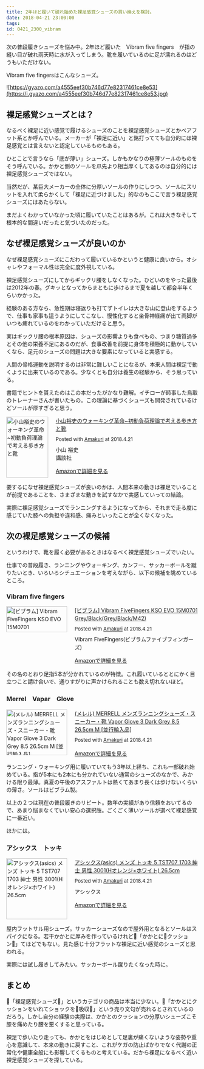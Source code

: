 ```yaml
---
title: 2年ほど履いて破れ始めた裸足感覚シューズの買い換えを検討。
date: 2018-04-21 23:00:00
tags:
id: 0421_2300_vibram
---
```

次の普段履きシューズを悩み中。2年ほど履いた　Vibram five fingers　が指の縫い目が破れ雨天時に水が入ってしまう。靴を履いているのに足が濡れるのはどうもいただけない。<!--more-->

Vibram five fingersはこんなシューズ。

![https://gyazo.com/a4555eef30b746d77e82317461ce8e53](https://i.gyazo.com/a4555eef30b746d77e82317461ce8e53.jpg)

## 裸足感覚シューズとは？

なるべく裸足に近い感覚で履けるシューズのことを裸足感覚シューズとかベアフット系とか呼んでいる。メーカーが「裸足に近い」と銘打ってても自分的には裸足感覚とは言えないと認定しているものもある。

ひとことで言うなら「底が薄い」シューズ。しかもかなりの極薄ソールのものをそう呼んでいる。かかと側のソールを爪先より相当厚くしてあるのは自分的には裸足感覚シューズではない。

当然だが、某巨大メーカーの全体に分厚いソールの作りにしつつ、ソールにスリットを入れて柔らかくして「裸足に近づけました」的なのもここで言う裸足感覚シューズにはあたらない。

まだよくわかっていなかった頃に履いていたことはあるが。これは大きなそして根本的な間違いだったと気づいたのだった。

## なぜ裸足感覚シューズが良いのか

なぜ裸足感覚シューズにこだわって履いているかというと健康に良いから。オシャレやフォーマル性は完全に度外視している。

裸足感覚シューズにしてからギックリ腰をしなくなった。ひどいのをやった最後は2012年の春。グキッとなってからまともに歩けるまで夏を越して都合半年くらいかかった。

経験のある方なら、急性期は寝返りも打てずトイレは大きな山に登山をするようで、仕事も家事も這うようにしてこなし、慢性化すると坐骨神経痛が出て両脚がいつも痺れているのをわかっていただけると思う。

実はギックリ腰の根本原因は、シューズの影響よりも食べもの、つまり糖質過多とその他の栄養不足にあるのだが、食事改善を前提に身体を積極的に動かしていくなら、足元のシューズの問題は大きな要素になっていると実感する。

人間の骨格運動を説明するのは非常に難しいことになるが、本来人間は裸足で動くように出来ているのである。少なくとも自分は養生の経験から、そう思っている。

書籍でヒントを貰えたのはこの本だったがかなり難解。イチローが師事した鳥取のトレーナーさんが書いたもの。この理論に基づくシューズも開発されているけどソールが厚すぎると思う。

<div class="amakuri-default" style="text-align: left; line-height: 1.5em; margin-bottom: 10px; overflow:hidden; _zoom:1;"><div class="amakuri-default-image" style="float: left; margin: 0 20px 0 0;"><a href="https://www.amazon.co.jp/exec/obidos/ASIN/4062143755/ujina-22" target="_blank"><img src="https://images-fe.ssl-images-amazon.com/images/I/51N4YsBoM4L._SL160_.jpg" width="110" height="160" alt="小山裕史のウォーキング革命~初動負荷理論で考える歩き方と靴" style="border: none"></a></div><div class="amakuri-default-desc" style="overflow: hidden; _zoom:1;"><div class="amakuri-default-title" style="margin-bottom: 0.5em;"><a href="https://www.amazon.co.jp/exec/obidos/ASIN/4062143755/ujina-22" target="_blank">小山裕史のウォーキング革命~初動負荷理論で考える歩き方と靴</a></div><div class="amakuri-default-posted" style="margin-bottom: 0.5em; font-size: small;">Posted with <a href="https://dadadadone.com/amakuri/" target="_blank">Amakuri</a> at 2018.4.21</div><div class="amakuri-default-author">小山 裕史</div><div class="amakuri-default-label" style="margin-bottom: 0.5em;">講談社</div><div class="amakuri-default-link" style="margin-top: 1em;"><a href="https://www.amazon.co.jp/exec/obidos/ASIN/4062143755/ujina-22" target="_blank">Amazonで詳細を見る</a></div></div></div>

要するになぜ裸足感覚シューズが良いのかは、人間本来の動きは裸足でいることが前提であることを、さまざまな動きを試すなかで実感していっての結論。

実際に裸足感覚シューズでランニングするようになってから、それまで走る度に感じていた膝への負担や違和感、痛みといったことが全くなくなった。

## 次の裸足感覚シューズの候補

というわけで、靴を履く必要があるときはなるべく裸足感覚シューズでいたい。

仕事での普段履き、ランニングやウォーキング、カンフー、サッカーボールを蹴りたいとき、いろいろシチュエーションを考えながら、以下の候補を眺めているところ。

### Vibram five fingers

<div class="amakuri-default" style="text-align: left; line-height: 1.5em; margin-bottom: 10px; overflow:hidden; _zoom:1;"><div class="amakuri-default-image" style="float: left; margin: 0 20px 0 0;"><a href="https://www.amazon.co.jp/exec/obidos/ASIN/B00KR4OMU8/ujina-22" target="_blank"><img src="https://images-fe.ssl-images-amazon.com/images/I/41BvF6OhQLL._SL160_.jpg" width="160" height="68" alt="[ビブラム] Vibram FiveFingers KSO EVO 15M0701 Grey/Black(Grey/Black/M42)" style="border: none"></a></div><div class="amakuri-default-desc" style="overflow: hidden; _zoom:1;"><div class="amakuri-default-title" style="margin-bottom: 0.5em;"><a href="https://www.amazon.co.jp/exec/obidos/ASIN/B00KR4OMU8/ujina-22" target="_blank">[ビブラム] Vibram FiveFingers KSO EVO 15M0701 Grey/Black(Grey/Black/M42)</a></div><div class="amakuri-default-posted" style="margin-bottom: 0.5em; font-size: small;">Posted with <a href="https://dadadadone.com/amakuri/" target="_blank">Amakuri</a> at 2018.4.21</div><div class="amakuri-default-label" style="margin-bottom: 0.5em;">Vibram FiveFingers(ビブラムファイブフィンガーズ)</div><div class="amakuri-default-link" style="margin-top: 1em;"><a href="https://www.amazon.co.jp/exec/obidos/ASIN/B00KR4OMU8/ujina-22" target="_blank">Amazonで詳細を見る</a></div></div></div>

その名のとおり足指5本が分かれているのが特徴。これ履いているととにかく目立つこと請け合いで、通りすがりに声かけられることも数え切れないほど。

### Merrel　Vapar　Glove

<div class="amakuri-default" style="text-align: left; line-height: 1.5em; margin-bottom: 10px; overflow:hidden; _zoom:1;"><div class="amakuri-default-image" style="float: left; margin: 0 20px 0 0;"><a href="https://www.amazon.co.jp/exec/obidos/ASIN/B072V34QL8/ujina-22" target="_blank"><img src="https://images-fe.ssl-images-amazon.com/images/I/41su1lrukZL._SL160_.jpg" width="160" height="120" alt="(メレル) MERRELL メンズランニングシューズ・スニーカー・靴 Vapor Glove 3 Dark Grey 8.5 26.5cm M [並行輸入品]" style="border: none"></a></div><div class="amakuri-default-desc" style="overflow: hidden; _zoom:1;"><div class="amakuri-default-title" style="margin-bottom: 0.5em;"><a href="https://www.amazon.co.jp/exec/obidos/ASIN/B072V34QL8/ujina-22" target="_blank">(メレル) MERRELL メンズランニングシューズ・スニーカー・靴 Vapor Glove 3 Dark Grey 8.5 26.5cm M [並行輸入品]</a></div><div class="amakuri-default-posted" style="margin-bottom: 0.5em; font-size: small;">Posted with <a href="https://dadadadone.com/amakuri/" target="_blank">Amakuri</a> at 2018.4.21</div><div class="amakuri-default-link" style="margin-top: 1em;"><a href="https://www.amazon.co.jp/exec/obidos/ASIN/B072V34QL8/ujina-22" target="_blank">Amazonで詳細を見る</a></div></div></div>

ランニング・ウォーキング用に履いていてもう3年以上経ち、これも一部破れ始めている。指が5本にも2本にも分かれていない通常のシューズのなかで、みかける限り最薄。真夏の午後のアスファルトは熱くてあまり長くは歩けないくらいの薄さ。ソールはビブラム製。

以上の２つは現在の普段履きのリピート。数年の実績があり信頼をおいてるので、あまり悩まなくていい安心の選択肢。ごくごく薄いソールが選べて裸足感覚に一番近い。

ほかには。

### アシックス　トッキ

<div class="amakuri-default" style="text-align: left; line-height: 1.5em; margin-bottom: 10px; overflow:hidden; _zoom:1;"><div class="amakuri-default-image" style="float: left; margin: 0 20px 0 0;"><a href="https://www.amazon.co.jp/exec/obidos/ASIN/B076L12FWH/ujina-22" target="_blank"><img src="https://images-fe.ssl-images-amazon.com/images/I/41uKS5i0xBL._SL160_.jpg" width="160" height="160" alt="アシックス(asics) メンズ トッキ 5 TST707 1703 紳士 男性 3001(Hオレンジ×ホワイト) 26.5cm" style="border: none"></a></div><div class="amakuri-default-desc" style="overflow: hidden; _zoom:1;"><div class="amakuri-default-title" style="margin-bottom: 0.5em;"><a href="https://www.amazon.co.jp/exec/obidos/ASIN/B076L12FWH/ujina-22" target="_blank">アシックス(asics) メンズ トッキ 5 TST707 1703 紳士 男性 3001(Hオレンジ×ホワイト) 26.5cm</a></div><div class="amakuri-default-posted" style="margin-bottom: 0.5em; font-size: small;">Posted with <a href="https://dadadadone.com/amakuri/" target="_blank">Amakuri</a> at 2018.4.21</div><div class="amakuri-default-label" style="margin-bottom: 0.5em;">アシックス</div><div class="amakuri-default-link" style="margin-top: 1em;"><a href="https://www.amazon.co.jp/exec/obidos/ASIN/B076L12FWH/ujina-22" target="_blank">Amazonで詳細を見る</a></div></div></div>

屋内フットサル用シューズ。サッカーシューズなので屋外用となるとソールはスパイクになる。若干かかとに厚みを作っているけれど「かかとにクッション」てほどでもない。見た感じ十分フラットな裸足に近い感覚のシューズと思われる。

実際には試し履きしてみたい。サッカーボール蹴りたくなった時に。

## まとめ

「裸足感覚シューズ」というカテゴリの商品は本当に少ない。「かかとにクッションをいれてショックを吸収」という売り文句が売れるとされているのだろう。しかし自分の経験の実際は、かかとのクッションの分厚いシューズこそ膝を痛めたり腰を悪くすると思っている。

裸足で歩いたり走っても、かかとをはじめとして足裏が痛くないような姿勢や重心を意識して、本来の動きに戻すこと、これがケガの防止ばかりでなく代謝の正常化や健康全般にも影響してくるものと考えている。だから裸足になるべく近い裸足感覚シューズを探している。